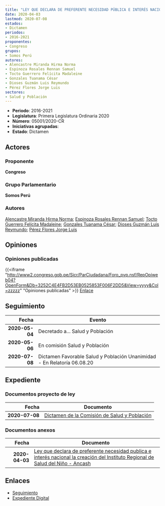 ```yaml
---
title: "LEY QUE DECLARA DE PREFERENTE NECESIDAD PÚBLICA E INTERÉS NACIONAL LA CREACIÓN DEL INSTITUTO REGIONAL DE SALUD DEL NIÑO-ANCASH"
date: 2020-04-03
lastmod: 2020-07-08
estados:
- Dictamen
periodos:
- 2016-2021
proponentes:
- Congreso
grupos:
- Somos Perú
autores:
- Alencastre Miranda Hirma Norma
- Espinoza Rosales Rennan Samuel
- Tocto Guerrero Felícita Madaleine
- Gonzales Tuanama César
- Dioses Guzmán Luis Reymundo
- Pérez Flores Jorge Luis
sectores:
- Salud y Población
---
```

- **Periodo**: 2016-2021
- **Legislatura**: Primera Legislatura Ordinaria 2020
- **Número**: 05001/2020-CR
- **Iniciativas agrupadas**: 
- **Estado**: Dictamen


## Actores

### Proponente

**Congreso**

### Grupo Parlamentario

**Somos Perú**

### Autores

[Alencastre Miranda Hirma Norma](mailto:mailto:halencastre@congreso.gob.pe); [Espinoza Rosales Rennan Samuel](mailto:mailto:respinoza@congreso.gob.pe); [Tocto Guerrero Felícita Madaleine](mailto:mailto:ftocto@congreso.gob.pe); [Gonzales Tuanama César](mailto:mailto:cgonzales@congreso.gob.pe); [Dioses Guzmán Luis Reymundo](mailto:mailto:ldioses@congreso.gob.pe); [Pérez Flores Jorge Luis](mailto:mailto:jperezf@congreso.gob.pe)

## Opiniones

### Opiniones publicadas

{{<iframe "http://www2.congreso.gob.pe/Sicr/ParCiudadana/Foro_pvp.nsf/RepOpiweb04?OpenForm&Db=3252C4E4FB2D53EB0525853F006F2DD5&View=yyyy&Col=zzzzz" "Opiniones publicadas" >}}
[Enlace](http://www2.congreso.gob.pe/Sicr/ParCiudadana/Foro_pvp.nsf/RepOpiweb04?OpenForm&Db=3252C4E4FB2D53EB0525853F006F2DD5&View=yyyy&Col=zzzzz)


## Seguimiento

| Fecha | Evento |
|------:|--------|
| **2020-05-04** | Decretado a... Salud y Población |
| **2020-05-06** | En comisión Salud y Población |
| **2020-07-08** | Dictamen Favorable Salud y Población Unanimidad - En Relatoría 06.08.20 |

## Expediente

### Documentos proyecto de ley

| Fecha | Documento |
|------:|-----------|
| **2020-07-08** | [Dictamen de la Comisión de Salud y Población](http://www.leyes.congreso.gob.pe/Documentos/2016_2021/Dictamenes/Proyectos_de_Ley/05001DC21MAY-20200708.pdf) |

### Documentos anexos

| Fecha | Documento |
|------:|-----------|
| **2020-04-03** | [Ley que declara de preferente necesidad publica e interés nacional la creación del Instituto Regional de Salud del Niño - Ancash](http://www.leyes.congreso.gob.pe/Documentos/2016_2021/Proyectos_de_Ley_y_de_Resoluciones_Legislativas/PL05001-20200403..pdf) |

## Enlaces

- [Seguimiento](http://www2.congreso.gob.pe/Sicr/TraDocEstProc/CLProLey2016.nsf/f7fff46988ca05b1052578e100829cc7/ac89bd8df401438805258540000ea855?OpenDocument)
- [Expediente Digital](http://www2.congreso.gob.pe/Sicr/TraDocEstProc/CLProLey2016.nsf/f7fff46988ca05b1052578e100829cc7/ac89bd8df401438805258540000ea855?OpenDocument&Click=05257FB7005EB655.eb71d0cf91d8294e05256cdf006b5706/$Body/0.1C6C)

